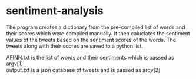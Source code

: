 # sentiment-analysis

The program creates a dictionary from the pre-compiled list of words and their scores which were compiled manually.
It then caluclates the sentiment values of the tweets based on the sentiment scores of the words.
The tweets along with their scores are saved to a python list.

AFINN.txt is the list of words and their sentiments which is passed as argv[1]
<br>
output.txt is a json database of tweets and is passed as argv[2]
